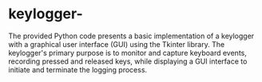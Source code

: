 # keylogger-
The provided Python code presents a basic implementation of a keylogger with a graphical user interface (GUI) using the Tkinter library. The keylogger's primary purpose is to monitor and capture keyboard events, recording pressed and released keys, while displaying a GUI interface to initiate and terminate the logging process.  
